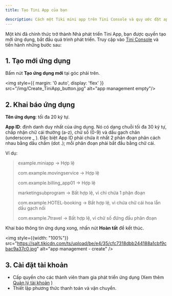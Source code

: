 ```yaml
---
title: Tạo Tini App của bạn

description: Cách một Tiki mini app trên Tini Console và quy ước đặt app ID.
---
```


Một khi đã chính thức trở thành Nhà phát triển Tini App, bạn được quyền tạo mới ứng dụng, bắt đầu quá trình phát triển. Truy cập vào [Tini Console](https://developer.tiki.vn/apps) và tiến hành những bước sau:

## 1. Tạo mới ứng dụng

Bấm nút **Tạo ứng dụng mới** tại góc phải trên.

<img style={{ margin: '0 auto', display: 'flex' }} src="/img/Create_TiniApp_button.jpg" alt="app management empty"/>

## 2. Khai báo ứng dụng

**Tên ứng dụng**: tối đa 20 ký tự.

**App ID**: định danh duy nhất của ứng dụng. Nó có dạng chuỗi tối đa 30 ký tự, chấp nhận chữ cái thường (a-z), chữ số (0-9) và dấu gạch chân (underscore _ ). Đặc biệt App ID phải chứa ít nhất 2 phân đoạn phân cách nhau bằng dấu chấm (dot .); mỗi phân đoạn phải bắt đầu bằng chữ cái.

Ví dụ:

> example.miniapp → Hợp lệ
>
> com.example.movingservice  → Hợp lệ
> 
> com.example.billing_app01 → Hợp lệ
> 
> marketingsubprogram → Bất hợp lệ, vì chỉ chứa 1 phận đoạn
> 
> com.example.HOTEL-booking → Bất hợp lệ, vì chứa chữ cái hoa lẫn dấu gạch nối
> 
> com.example.7travel → Bất hợp lệ, vì chữ số đứng đầu phân đoạn

Khai báo thông tin ứng dụng xong, nhấn nút **Hoàn tất** để kết thúc.

<img style={{width: "100%"}} src="https://salt.tikicdn.com/ts/upload/be/e4/35/cfc7318dbb244188a1cbf9cbac9a37c0.jpg" alt="app management - create" />

## 3. Cài đặt tài khoản

- Cấp quyền cho các thành viên tham gia phát triển ứng dụng (Xem thêm [Quản lý tài khoản](member) )
- Thiết lập phương thức thanh toán và vận chuyển.
